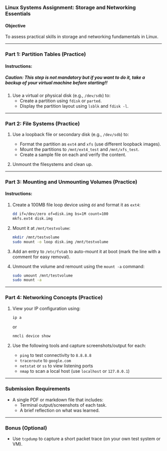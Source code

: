 
### **Linux Systems Assignment: Storage and Networking Essentials**

#### **Objective**
To assess practical skills in storage and networking fundamentals in Linux.

---

### **Part 1: Partition Tables (Practice)**

#### **Instructions:**
##### **Caution: This step is not mandatory but if you want to do it, take a backup of your virtual machine before starting!!**
1. Use a virtual or physical disk (e.g., `/dev/sdb`) to:
   - Create a partition using `fdisk` or `parted`.
   - Display the partition layout using `lsblk` and `fdisk -l`.

---

### **Part 2: File Systems (Practice)**

1. Use a loopback file or secondary disk (e.g., `/dev/sdb`) to:
   - Format the partition as `ext4` and `xfs` (use different loopback images).
   - Mount the partitions to `/mnt/ext4_test` and `/mnt/xfs_test`.
   - Create a sample file on each and verify the content.

2. Unmount the filesystems and clean up.

---

### **Part 3: Mounting and Unmounting Volumes (Practice)**

#### **Instructions:**
1. Create a 100MB file loop device using `dd` and format it as `ext4`:
   ```bash
   dd if=/dev/zero of=disk.img bs=1M count=100
   mkfs.ext4 disk.img
   ```

2. Mount it at `/mnt/testvolume`:
   ```bash
   mkdir /mnt/testvolume
   sudo mount -o loop disk.img /mnt/testvolume
   ```

3. Add an entry to `/etc/fstab` to auto-mount it at boot (mark the line with a comment for easy removal).
4. Unmount the volume and remount using the `mount -a` command:
   ```bash
   sudo umount /mnt/testvolume
   sudo mount -a
   ```

---

### **Part 4: Networking Concepts (Practice)**

1. View your IP configuration using:
   ```bash
   ip a
   ```
   or
   ```bash
   nmcli device show
   ```

2. Use the following tools and capture screenshots/output for each:
   - `ping` to test connectivity to `8.8.8.8`
   - `traceroute` to `google.com`
   - `netstat` or `ss` to view listening ports
   - `nmap` to scan a local host (use `localhost` or `127.0.0.1`)

---

### **Submission Requirements**
- A single PDF or markdown file that includes:
  - Terminal output/screenshots of each task.
  - A brief reflection on what was learned.

---

### **Bonus (Optional)**
- Use `tcpdump` to capture a short packet trace (on your own test system or VM).